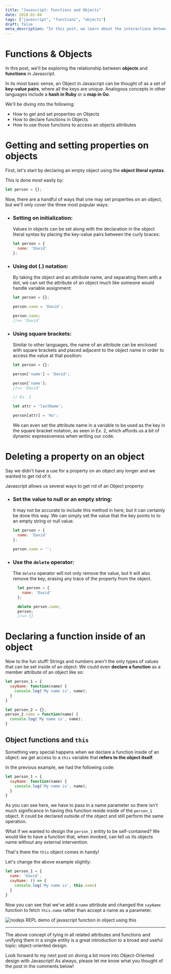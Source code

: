 ```yaml
---
title: "Javascript: Functions and Objects"
date: 2018-01-04
tags: ["javascript", "functions", "objects"]
draft: false
meta_description: "In this post, we learn about the interactions between Javascript functions and objects, including a brief look at the this keyword inside of an object function. We also touch briefly on the role of objects in Object-oriented design."
---
```


# Functions & Objects
In this post, we'll be exploring the relationship between __objects__ and
__functions__ in Javascript.

In its most basic sense, an Object in Javascript can be thought of as a set of
__key-value pairs__, where all the keys are unique. Analogous concepts in other
languages include a __hash in Ruby__ or a __map in Go__.

We'll be diving into the following:
* How to get and set properties on Objects
* How to declare functions in Objects
* How to use those functions to access an objects attributes

# Getting and setting properties on objects
First, let's start by declaring an empty object using the __object literal syntax__.

This is done most easily by:

```javascript
let person = {};
```

Now, there are a handful of ways that one may set properties on an object, but
we'll only cover the three most popular ways:

* ### Setting on initialization:
    Values in objects can be set along with the declaration in the object literal
    syntax by placing the key-value pairs between the curly braces:

    ```javascript
    let person = {
      name: 'David'
    };
    ```

* ### Using dot (.) notation:
    By taking the object and an attribute name, and separating them with a dot,
    we can set the attribute of an object much like someone would handle variable
    assignment:

    ```javascript
    let person = {};

    person.name = 'David';

    person.name;
    //=> 'David'
    ```
* ### Using square brackets:
    Similar to other languages, the name of an attribute can be enclosed with
    square brackets and placed adjacent to the object name in order to access
    the value at that position:

    ```javascript
    let person = {};

    person['name'] = 'David';

    person['name'];
    //=> 'David'

    // Ex. 2

    let attr = 'lastName';

    person[attr] = 'Ko';
    ```

    We can even set the attribute name in a variable to be used as the key in
    the square bracket notation, as seen in Ex. 2, which affords us a bit of
    dynamic expressiveness when writing our code.

# Deleting a property on an object
Say we didn't have a use for a property on an object any longer and we wanted to
get rid of it.

Javascript allows us several ways to get rid of an Object property:

* ### Set the value to null or an empty string:
    It may not be accurate to include this method in here, but it can certainly
    be done this way. We can simply set the value that the key points to to an
    empty string or null value.

    ```javascript
    let person = {
      name: 'David'
    };

    person.name = '';
    ```

* ### Use the `delete` operator:
    The `delete` operator will not only remove the value, but it will also remove
    the key, erasing any trace of the property from the object.

    ```javascript
      let person = {
        name: 'David'
      };

      delete person.name;
      person;
      //=> {}
    ```

# Declaring a function inside of an object
Now to the fun stuff! Strings and numbers aren't the only types of values that
can be set inside of an object. We could even __declare a function__ as a member
attribute of an object like so:

```javascript
let person_1 = {
  sayName: function(name) {
    console.log('My name is', name);
  }
}

let person_2 = {};
person_2.name = function(name) {
  console.log('My name is', name);
}
```

## Object functions and `this`
Something very special happens when we declare a function inside of an object:
we get access to a `this` variable that __refers to the object itself__.

In the previous example, we had the following code:

```javascript
let person_1 = {
  sayName: function(name) {
    console.log('My name is', name);
  }
}
```

As you can see here, we have to pass in a name parameter so there isn't much
significance in having this function reside inside of the `person_1` object. It
could be declared outside of the object and still perform the same operation.

What if we wanted to design the `person_1` entity to be self-contained? We would
like to have a function that, when invoked, can tell us its objects name without
any external intervention.

That's there the `this` object comes in handy!

Let's change the above example slightly:

```javascript
let person_1 = {
  name: 'David',
  sayName: () => {
    console.log('My name is', this.name)
  }
}
```

Now you can see that we've add a `name` attribute and changed the `sayName`
function to fetch `this.name` rather than accept a name as a parameter.

![nodejs REPL demo of javascript function in object using this](https://i.imgur.com/AIUBHUc.png)

---

The above concept of tying in all related attributes and functions and unifying
them in a single entity is a great introduction to a broad and useful topic:
object-oriented design.

Look forward to my next post on diving a bit more into Object-Oriented design
with Javascript! As always, please let me know what you thought of the post
in the comments below!
